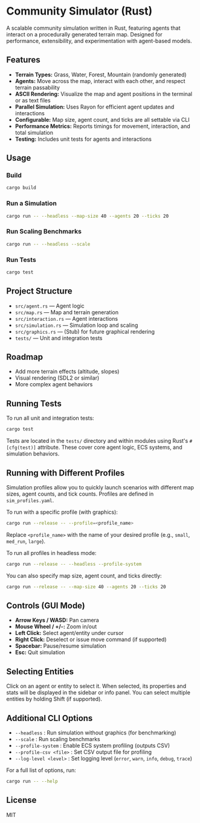 # Community Simulator (Rust)

A scalable community simulation written in Rust, featuring agents that interact on a procedurally generated terrain map. Designed for performance, extensibility, and experimentation with agent-based models.

## Features
- **Terrain Types:** Grass, Water, Forest, Mountain (randomly generated)
- **Agents:** Move across the map, interact with each other, and respect terrain passability
- **ASCII Rendering:** Visualize the map and agent positions in the terminal or as text files
- **Parallel Simulation:** Uses Rayon for efficient agent updates and interactions
- **Configurable:** Map size, agent count, and ticks are all settable via CLI
- **Performance Metrics:** Reports timings for movement, interaction, and total simulation
- **Testing:** Includes unit tests for agents and interactions

## Usage

### Build
```sh
cargo build
```

### Run a Simulation
```sh
cargo run -- --headless --map-size 40 --agents 20 --ticks 20
```

### Run Scaling Benchmarks
```sh
cargo run -- --headless --scale
```

### Run Tests
```sh
cargo test
```

## Project Structure
- `src/agent.rs` — Agent logic
- `src/map.rs` — Map and terrain generation
- `src/interaction.rs` — Agent interactions
- `src/simulation.rs` — Simulation loop and scaling
- `src/graphics.rs` — (Stub) for future graphical rendering
- `tests/` — Unit and integration tests

## Roadmap
- Add more terrain effects (altitude, slopes)
- Visual rendering (SDL2 or similar)
- More complex agent behaviors

## Running Tests

To run all unit and integration tests:
```sh
cargo test
```
Tests are located in the `tests/` directory and within modules using Rust's `#[cfg(test)]` attribute. These cover core agent logic, ECS systems, and simulation behaviors.

## Running with Different Profiles

Simulation profiles allow you to quickly launch scenarios with different map sizes, agent counts, and tick counts. Profiles are defined in `sim_profiles.yaml`.

To run with a specific profile (with graphics):
```sh
cargo run --release -- --profile=<profile_name>
```
Replace `<profile_name>` with the name of your desired profile (e.g., `small`, `med_run`, `large`).

To run all profiles in headless mode:
```sh
cargo run --release -- --headless --profile-system
```

You can also specify map size, agent count, and ticks directly:
```sh
cargo run --release -- --map-size 40 --agents 20 --ticks 20
```

## Controls (GUI Mode)

- **Arrow Keys / WASD:** Pan camera
- **Mouse Wheel / +/-:** Zoom in/out
- **Left Click:** Select agent/entity under cursor
- **Right Click:** Deselect or issue move command (if supported)
- **Spacebar:** Pause/resume simulation
- **Esc:** Quit simulation

## Selecting Entities

Click on an agent or entity to select it. When selected, its properties and stats will be displayed in the sidebar or info panel. You can select multiple entities by holding Shift (if supported).

## Additional CLI Options

- `--headless` : Run simulation without graphics (for benchmarking)
- `--scale` : Run scaling benchmarks
- `--profile-system` : Enable ECS system profiling (outputs CSV)
- `--profile-csv <file>` : Set CSV output file for profiling
- `--log-level <level>` : Set logging level (`error`, `warn`, `info`, `debug`, `trace`)

For a full list of options, run:
```sh
cargo run -- --help
```

## License
MIT
